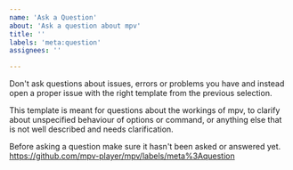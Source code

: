 ```yaml
---
name: 'Ask a Question'
about: 'Ask a question about mpv'
title: ''
labels: 'meta:question'
assignees: ''

---
```


Don't ask questions about issues, errors or problems you have and instead open
a proper issue with the right template from the previous selection.

This template is meant for questions about the workings of mpv, to clarify about
unspecified behaviour of options or command, or anything else that is not well
described and needs clarification.

Before asking a question make sure it hasn't been asked or answered yet.
https://github.com/mpv-player/mpv/labels/meta%3Aquestion
